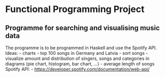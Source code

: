# Functional Programming Project
## Programme for searching and visualising music data
The programme is to be programmed in Haskell and use the Spotify API.
Ideas:
    - charts
    - top 100 songs in Germany and Latvia
    - sort songs
    - visualize amount and distribution of singers, songs and categories in diagrams (pie chart, histogram, bar chart, ...)
    - average length of songs
Spotify API:
    - https://developer.spotify.com/documentation/web-api/
